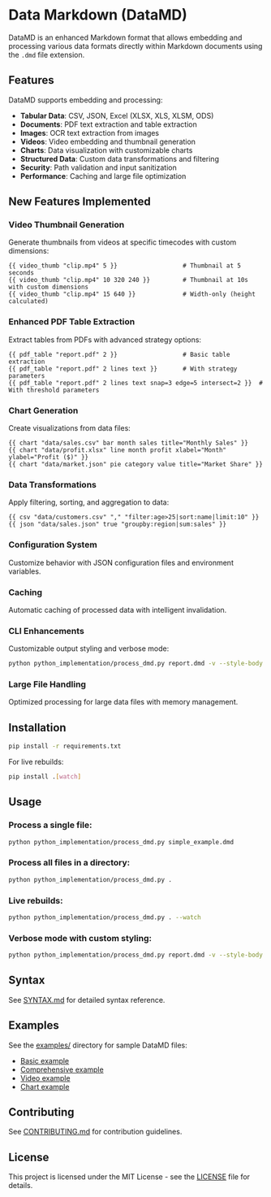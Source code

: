 # Data Markdown (DataMD)

DataMD is an enhanced Markdown format that allows embedding and processing various data formats directly within Markdown documents using the `.dmd` file extension.

## Features

DataMD supports embedding and processing:

- **Tabular Data**: CSV, JSON, Excel (XLSX, XLS, XLSM, ODS)
- **Documents**: PDF text extraction and table extraction
- **Images**: OCR text extraction from images
- **Videos**: Video embedding and thumbnail generation
- **Charts**: Data visualization with customizable charts
- **Structured Data**: Custom data transformations and filtering
- **Security**: Path validation and input sanitization
- **Performance**: Caching and large file optimization

## New Features Implemented

### Video Thumbnail Generation
Generate thumbnails from videos at specific timecodes with custom dimensions:
```
{{ video_thumb "clip.mp4" 5 }}                  # Thumbnail at 5 seconds
{{ video_thumb "clip.mp4" 10 320 240 }}         # Thumbnail at 10s with custom dimensions
{{ video_thumb "clip.mp4" 15 640 }}             # Width-only (height calculated)
```

### Enhanced PDF Table Extraction
Extract tables from PDFs with advanced strategy options:
```
{{ pdf_table "report.pdf" 2 }}                  # Basic table extraction
{{ pdf_table "report.pdf" 2 lines text }}       # With strategy parameters
{{ pdf_table "report.pdf" 2 lines text snap=3 edge=5 intersect=2 }}  # With threshold parameters
```

### Chart Generation
Create visualizations from data files:
```
{{ chart "data/sales.csv" bar month sales title="Monthly Sales" }}
{{ chart "data/profit.xlsx" line month profit xlabel="Month" ylabel="Profit ($)" }}
{{ chart "data/market.json" pie category value title="Market Share" }}
```

### Data Transformations
Apply filtering, sorting, and aggregation to data:
```
{{ csv "data/customers.csv" "," "filter:age>25|sort:name|limit:10" }}
{{ json "data/sales.json" true "groupby:region|sum:sales" }}
```

### Configuration System
Customize behavior with JSON configuration files and environment variables.

### Caching
Automatic caching of processed data with intelligent invalidation.

### CLI Enhancements
Customizable output styling and verbose mode:
```bash
python python_implementation/process_dmd.py report.dmd -v --style-body "font-family: Arial;"
```

### Large File Handling
Optimized processing for large data files with memory management.

## Installation

```bash
pip install -r requirements.txt
```

For live rebuilds:
```bash
pip install .[watch]
```

## Usage

### Process a single file:
```bash
python python_implementation/process_dmd.py simple_example.dmd
```

### Process all files in a directory:
```bash
python python_implementation/process_dmd.py .
```

### Live rebuilds:
```bash
python python_implementation/process_dmd.py . --watch
```

### Verbose mode with custom styling:
```bash
python python_implementation/process_dmd.py report.dmd -v --style-body "font-family: Arial; max-width: 1000px;"
```

## Syntax

See [SYNTAX.md](SYNTAX.md) for detailed syntax reference.

## Examples

See the [examples/](examples/) directory for sample DataMD files:
- [Basic example](examples/example.dmd)
- [Comprehensive example](examples/comprehensive_example.dmd)
- [Video example](examples/video_example.dmd)
- [Chart example](examples/chart_example.dmd)

## Contributing

See [CONTRIBUTING.md](CONTRIBUTING.md) for contribution guidelines.

## License

This project is licensed under the MIT License - see the [LICENSE](LICENSE) file for details.

